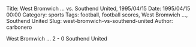 Title: West Bromwich … vs. Southend United, 1995/04/15
Date: 1995/04/15 00:00
Category: sports
Tags: football, football scores, West Bromwich …, Southend United
Slug: west-bromwich-vs-southend-united
Author: carbonero


West Bromwich … 2 - 0 Southend United
